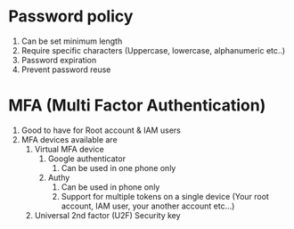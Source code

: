 
# Password policy

1. Can be set minimum length
2. Require specific characters (Uppercase, lowercase, alphanumeric etc..)
3. Password expiration
4. Prevent password reuse

# MFA (Multi Factor Authentication)

1. Good to have for Root account & IAM users
2. MFA devices available are
   1. Virtual MFA device
      1. Google authenticator
         1. Can be used in one phone only
      2. Authy
         1. Can be used in phone only
         2. Support for multiple tokens on a single device (Your root account, IAM user, your another account etc...)
   2. Universal 2nd factor (U2F) Security key

